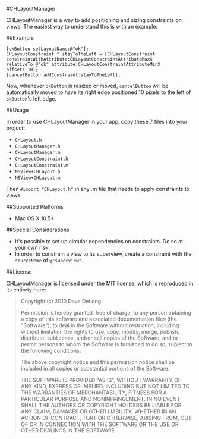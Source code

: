 #CHLayoutManager

CHLayoutManager is a way to add positioning and sizing constraints on views.  The easiest way to understand this is with an example:

##Example

    [okButton setLayoutName:@"ok"];
    CHLayoutConstraint * stayToTheLeft = [CHLayoutConstraint constraintWithAttribute:CHLayoutConstraintAttributeMaxX relativeTo:@"ok" attribute:CHLayoutConstraintAttributeMinX offset:-10];
    [cancelButton addConstraint:stayToTheLeft];

Now, whenever `okButton` is resized or moved, `cancelButton` will be automatically moved to have its right edge positioned 10 pixels to the left of `okButton`'s left edge.

##Usage

In order to use CHLayoutManager in your app, copy these 7 files into your project:

- `CHLayout.h`
- `CHLayoutManager.h`
- `CHLayoutManager.m`
- `CHLayoutConstraint.h`
- `CHLayoutConstraint.m`
- `NSView+CHLayout.h`
- `NSView+CHLayout.m`

Then `#import "CHLayout.h"` in any .m file that needs to apply constraints to views.

##Supported Platforms

- Mac OS X 10.5+

##Special Considerations

- It's possible to set up circular dependencies on constraints.  Do so at your own risk.
- In order to constrain a view to its superview, create a constraint with the `sourceName` of `@"superview"`.

##License

CHLayoutManager is licensed under the MIT license, which is reproduced in its entirety here:

>Copyright (c) 2010 Dave DeLong
>
>Permission is hereby granted, free of charge, to any person obtaining a copy
>of this software and associated documentation files (the "Software"), to deal
>in the Software without restriction, including without limitation the rights
>to use, copy, modify, merge, publish, distribute, sublicense, and/or sell
>copies of the Software, and to permit persons to whom the Software is
>furnished to do so, subject to the following conditions:
>
>The above copyright notice and this permission notice shall be included in
>all copies or substantial portions of the Software.
>
>THE SOFTWARE IS PROVIDED "AS IS", WITHOUT WARRANTY OF ANY KIND, EXPRESS OR
>IMPLIED, INCLUDING BUT NOT LIMITED TO THE WARRANTIES OF MERCHANTABILITY,
>FITNESS FOR A PARTICULAR PURPOSE AND NONINFRINGEMENT. IN NO EVENT SHALL THE
>AUTHORS OR COPYRIGHT HOLDERS BE LIABLE FOR ANY CLAIM, DAMAGES OR OTHER
>LIABILITY, WHETHER IN AN ACTION OF CONTRACT, TORT OR OTHERWISE, ARISING FROM,
>OUT OF OR IN CONNECTION WITH THE SOFTWARE OR THE USE OR OTHER DEALINGS IN
>THE SOFTWARE.
